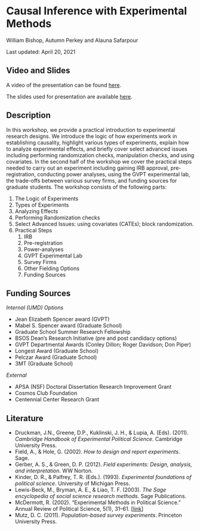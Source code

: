 # Causal Inference with Experimental Methods

William Bishop, Autumn Perkey and Alauna Safarpour

Last updated: April 20, 2021

## Video and Slides

A video of the presentation can be found [here](https://umd.box.com/s/evp2u0qbpk01k3yuywu1x9dt9ub67k9t).

The slides used for presentation are available [here](https://github.com/gsa-gvpt/gvpt-methods/blob/master/experiments/ExperimentalResearch.pdf).

## Description

In this workshop, we provide a practical introduction to experimental research designs. We introduce the logic of how experiments work in establishing causality, highlight various types of experiments, explain how to analyze experimental effects, and briefly cover select advanced issues including performing randomization checks, manipulation checks, and using covariates. In the second half of the workshop we cover the practical steps needed to carry out an experiment including gaining IRB approval, pre-registration, conducting power analyses,  using the GVPT experimental lab, the trade-offs between various survey firms, and funding sources for graduate students. The workshop consists of the following parts:

1. The Logic of Experiments
2. Types of Experiments
3. Analyzing Effects
4. Performing Randomization checks
5. Select Advanced Issues: using covariates (CATEs); block randomization.
6. Practical Steps
    1. IRB
    2. Pre-registration
    3. Power-analyses
    4. GVPT Experimental Lab
    5. Survey Firms
    6. Other Fielding Options
    7. Funding Sources 

## Funding Sources

_Internal (UMD) Options_

- Jean Elizabeth Spencer award (GVPT)
- Mabel S. Spencer award (Graduate School)
- Graduate School Summer Research Fellowship
- BSOS Dean’s Research Initiative (pre and post candidacy options)
- GVPT Departmental Awards (Conley Dillon; Roger Davidson; Don Piper)
- Longest Award (Graduate School)
- Pelczar Award (Graduate School)
- 3MT (Graduate School)

_External_

- APSA (NSF) Doctoral Dissertation Research Improvement Grant
- Cosmos Club Foundation
- Centennial Center Research Grant

## Literature

- Druckman, J.N., Greene, D.P., Kuklinski, J. H., & Lupia, A. (Eds). (2011). _Cambridge Handbook of Experimental Political Science_. Cambridge University Press.
- Field, A., & Hole, G. (2002). _How to design and report experiments_. Sage.
- Gerber, A. S., & Green, D. P. (2012). _Field experiments: Design, analysis, and interpretation_. WW Norton.
- Kinder, D. R., & Palfrey, T. R. (Eds.). (1993). _Experimental foundations of political science_. University of Michigan Press.
- Lewis-Beck, M., Bryman, A. E., & Liao, T. F. (2003). _The Sage encyclopedia of social science research methods_. Sage Publications.
- McDermott, R. (2002). “Experimental Methods in Political Science.” Annual Review of Political Science, 5(1), 31–61. [[link](https://www.annualreviews.org/doi/pdf/10.1146/annurev.polisci.5.091001.170657)]
- Mutz, D. C. (2011). _Population-based survey experiments_. Princeton University Press.
